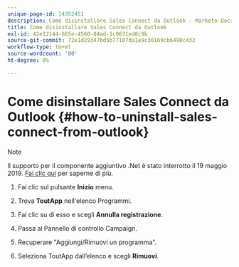 ```yaml
---
unique-page-id: 14352451
description: Come disinstallare Sales Connect da Outlook - Marketo Docs - Documentazione del prodotto
title: Come disinstallare Sales Connect da Outlook
exl-id: 42e12144-665e-4560-84ad-1c0631ed0c9b
source-git-commit: 72e1d29347bd5b77107da1e9c30169cb6490c432
workflow-type: tm+mt
source-wordcount: '80'
ht-degree: 0%

---
```


# Come disinstallare Sales Connect da Outlook {#how-to-uninstall-sales-connect-from-outlook}

>[!NOTE]
>
>Il supporto per il componente aggiuntivo .Net è stato interrotto il 19 maggio 2019. [Fai clic qui](https://nation.marketo.com/docs/DOC-7028-end-of-life-outlook-net-add-in-for-toutappmarketo-sales-connect) per saperne di più.

1. Fai clic sul pulsante **Inizio** menu.

1. Trova **ToutApp** nell&#39;elenco Programmi.

1. Fai clic su di esso e scegli **Annulla registrazione**.

1. Passa al Pannello di controllo Campaign.

1. Recuperare &quot;Aggiungi/Rimuovi un programma&quot;.

1. Seleziona ToutApp dall’elenco e scegli **Rimuovi**.
